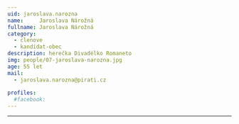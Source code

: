 ```yaml
---
uid: jaroslava.narozna
name:     Jaroslava Nárožná
fullname: Jaroslava Nárožná
category:
  - clenove
  - kandidat-obec
description: herečka Divadélko Romaneto
img: people/07-jaroslava-narozna.jpg
age: 55 let
mail:
  - jaroslava.narozna@pirati.cz
 
profiles:
  #facebook: 
---
```





---